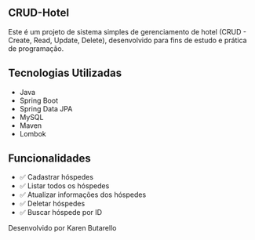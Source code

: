 ## CRUD-Hotel

Este é um projeto de sistema simples de gerenciamento de hotel (CRUD - Create, Read, Update, Delete), desenvolvido para fins de estudo e prática de programação.

## Tecnologias Utilizadas

  - Java
  - Spring Boot
  - Spring Data JPA
  - MySQL 
  - Maven
  - Lombok

## Funcionalidades

- ✅ Cadastrar hóspedes
- ✅ Listar todos os hóspedes
- ✅ Atualizar informações dos hóspedes
- ✅ Deletar hóspedes
- ✅ Buscar hóspede por ID

Desenvolvido por  Karen Butarello
